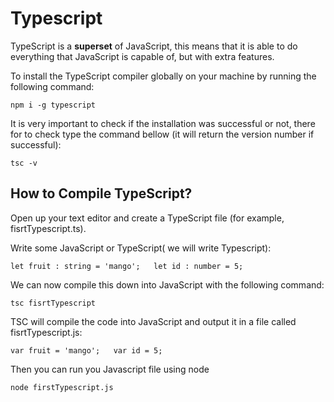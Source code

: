 # Typescript

TypeScript is a **superset** of JavaScript, this means that it is able to do everything that JavaScript is capable of, but with extra features.

To install the TypeScript compiler globally on your machine by running the following command:

`npm i -g typescript`

It is very important to check if the installation was successful or not, there for to check type the command bellow (it will return the version number if successful):

`tsc -v`



## How to Compile TypeScript?

Open up your text editor and create a TypeScript file (for example, fisrtTypescript.ts).

Write some JavaScript or TypeScript( we will write Typescript):


`let fruit : string = 'mango';  
let id : number = 5;`


We can now compile this down into JavaScript with the following command:

`tsc fisrtTypescript`

TSC will compile the code into JavaScript and output it in a file called fisrtTypescript.js:

`var fruit = 'mango';  
var id = 5;`


Then you can run you Javascript file using node

`node firstTypescript.js`



